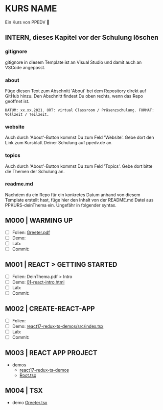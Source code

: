 # KURS NAME

Ein Kurs von PPEDV :rocket:

## INTERN, dieses Kapitel vor der Schulung löschen

### gitignore

gitignore in diesem Template ist an Visual Studio und damit auch an VSCode angepasst.

### about

Füge diesen Text zum Abschnitt 'About' bei dem Repository direkt auf GitHub hinzu. Den Abschnitt findest Du oben rechts, wenn das Repo geöffnet ist.

`DATUM: xx.xx.2021. ORT: virtual Classroom / Präsenzschulung. FORMAT: Vollzeit / Teilzeit.`

### website

Auch durch 'About'-Button kommst Du zum Feld 'Website'. Gebe dort den Link zum Kursblatt Deiner Schulung auf ppedv.de an.

### topics

Auch durch 'About'-Button kommst Du zum Feld 'Topics'. Gebe dort bitte die Themen der Schulung an.

### readme.md

Nachdem du ein Repo für ein konkretes Datum anhand von diesem Template erstellt hast, füge hier den Inhalt von der README.md Datei aus PPKURS-deinThema ein. Ungefähr in folgender syntax.

## M000 | WARMING UP

- [ ] Folien: [Greeter.pdf](m000/platzhalter.md)
- [ ] Demo:
- [ ] Lab:
- [ ] Commit:
  
## M001 | REACT > GETTING STARTED

- [ ] Folien: DeinThema.pdf > Intro
- [ ] Demo: [01-react-intro.html](TRAINER/01-react-intro.html)
- [ ] Lab:
- [ ] Commit:

## M002 | CREATE-REACT-APP

- [ ] Folien:
- [ ] Demo: [react17-redux-ts-demos/src/index.tsx](TRAINER/react17-redux-ts-demos/src/index.tsx)
- [ ] Lab:
- [ ] Commit:

## M003 | REACT APP PROJECT

- demos
  - [react17-redux-ts-demos](TRAINER/react17-redux-ts-demos)
  - [Root.tsx](TRAINER/react17-redux-ts-demos/src/Root.tsx)

## M004 | TSX

- demo [Greeter.tsx](TRAINER/react17-redux-ts-demos/src/Greeter.tsx)
